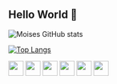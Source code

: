 <div>
	
<h2> Hello World 👋 </h3>
</div>
<div>
	
![Moises GitHub stats](https://github-readme-stats.vercel.app/api?username=moisesgui&show_icons=true&theme=highcontrast)
</div>

<div>
	
[![Top Langs](https://github-readme-stats.vercel.app/api/top-langs/?username=moisesgui&layout=compact&theme=highcontrast)](https://github.com/anuraghazra/github-readme-stats)
</div>
	
<div>
	
<img widht="30" height="30" src="https://cdn.jsdelivr.net/gh/devicons/devicon/icons/javascript/javascript-original.svg" />
<img widht="30" height="30" src="https://cdn.jsdelivr.net/gh/devicons/devicon/icons/typescript/typescript-original.svg" />
<img widht="30" height="30" src="https://cdn.jsdelivr.net/gh/devicons/devicon/icons/react/react-original.svg" />
<img widht="30" height="30" src="https://cdn.jsdelivr.net/gh/devicons/devicon/icons/vuejs/vuejs-original.svg" />
<img widht="30" height="30" src="https://cdn.jsdelivr.net/gh/devicons/devicon/icons/html5/html5-original.svg" />
<img widht="30" height="30" src="https://cdn.jsdelivr.net/gh/devicons/devicon/icons/css3/css3-original.svg">
</div><br>
